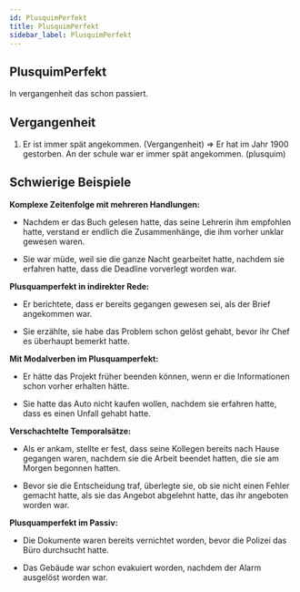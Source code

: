 ```yaml
---
id: PlusquimPerfekt
title: PlusquimPerfekt
sidebar_label: PlusquimPerfekt
---
```


## PlusquimPerfekt

In vergangenheit das schon passiert.

## Vergangenheit

1. Er ist immer spät angekommen. (Vergangenheit)
   => Er hat im Jahr 1900 gestorben. An der schule war er immer spät angekommen. (plusquim)

## Schwierige Beispiele

**Komplexe Zeitenfolge mit mehreren Handlungen:**

- Nachdem er das Buch gelesen hatte, das seine Lehrerin ihm empfohlen hatte, verstand er endlich die Zusammenhänge, die ihm vorher unklar gewesen waren.

- Sie war müde, weil sie die ganze Nacht gearbeitet hatte, nachdem sie erfahren hatte, dass die Deadline vorverlegt worden war.

**Plusquamperfekt in indirekter Rede:**

- Er berichtete, dass er bereits gegangen gewesen sei, als der Brief angekommen war.

- Sie erzählte, sie habe das Problem schon gelöst gehabt, bevor ihr Chef es überhaupt bemerkt hatte.

**Mit Modalverben im Plusquamperfekt:**

- Er hätte das Projekt früher beenden können, wenn er die Informationen schon vorher erhalten hätte.

- Sie hatte das Auto nicht kaufen wollen, nachdem sie erfahren hatte, dass es einen Unfall gehabt hatte.

**Verschachtelte Temporalsätze:**

- Als er ankam, stellte er fest, dass seine Kollegen bereits nach Hause gegangen waren, nachdem sie die Arbeit beendet hatten, die sie am Morgen begonnen hatten.

- Bevor sie die Entscheidung traf, überlegte sie, ob sie nicht einen Fehler gemacht hatte, als sie das Angebot abgelehnt hatte, das ihr angeboten worden war.

**Plusquamperfekt im Passiv:**

- Die Dokumente waren bereits vernichtet worden, bevor die Polizei das Büro durchsucht hatte.

- Das Gebäude war schon evakuiert worden, nachdem der Alarm ausgelöst worden war.
